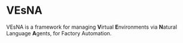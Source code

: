 # VEsNA

VEsNA is a framework for managing **V**irtual **E**nvironments via **N**atural Language **A**gents, for Factory Automation.